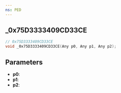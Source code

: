 ```yaml
---
ns: PED
---
```

## _0x75D3333409CD33CE

```c
// 0x75D3333409CD33CE
void _0x75D3333409CD33CE(Any p0, Any p1, Any p2);
```

## Parameters
* **p0**:
* **p1**:
* **p2**:
